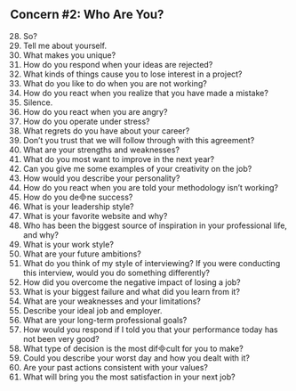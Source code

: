 ## Concern #2: Who Are You?
28. So? 
29. Tell me about yourself. 
30. What makes you unique? 
31. How do you respond when your ideas are rejected? 
32. What kinds of things cause you to lose interest in a project? 
33. What do you like to do when you are not working?
34. How do you react when you realize that you have made a mistake? 
35. Silence.
36. How do you react when you are angry? 
37. How do you operate under stress? 
38. What regrets do you have about your career? 
39. Don’t you trust that we will follow through with this agreement? 
40. What are your strengths and weaknesses? 
41. What do you most want to improve in the next year? 
42. Can you give me some examples of your creativity on the job? 
43. How would you describe your personality? 
44. How do you react when you are told your methodology isn’t working?
45. How do you dene success?
46. What is your leadership style? 
47. What is your favorite website and why? 
48. Who has been the biggest source of inspiration in your professional life, and why? 
49. What is your work style? 
50. What are your future ambitions? 
51. What do you think of my style of interviewing? If you were conducting this interview, would you do something differently? 
52. How did you overcome the negative impact of losing a job? 
53. What is your biggest failure and what did you learn from it? 
54. What are your weaknesses and your limitations?
55. Describe your ideal job and employer. 
56. What are your long-term professional goals? 
57. How would you respond if I told you that your performance today has not been very good?
58. What type of decision is the most difcult for you to make?
59. Could you describe your worst day and how you dealt with it? 
60. Are your past actions consistent with your values? 
61. What will bring you the most satisfaction in your next job?
